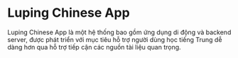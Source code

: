# Luping Chinese App

Luping Chinese App là một hệ thống bao gồm ứng dụng di động và backend server, được phát triển với mục tiêu hỗ trợ người dùng học tiếng Trung dễ dàng hơn qua hỗ trợ tiếp cận các nguồn tài liệu quan trọng.
